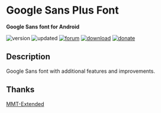 # Google Sans Plus Font
**Google Sans font for Android**

![version](https://img.shields.io/badge/Version-2.0-brightgreen.svg) 
![updated](https://img.shields.io/badge/Updated-Mar_19,_2020-green.svg) 
[![forum](https://img.shields.io/badge/Forum-XDA-orange.svg)](https://forum.xda-developers.com/apps/magisk/font-headline-fonts-nongthaihoang-t3886349) 
[![download](https://img.shields.io/badge/Download-↓-yellow.svg)](https://github.com/nongthaihoang/google_sans_plus_font/releases)
[![donate](https://img.shields.io/badge/Donate-Paypal-blue.svg)](https://paypal.me/nongthaihoang)
 
## Description
Google Sans font with additional features and improvements.

## Thanks
[MMT-Extended](https://github.com/Zackptg5/MMT-Extended)
